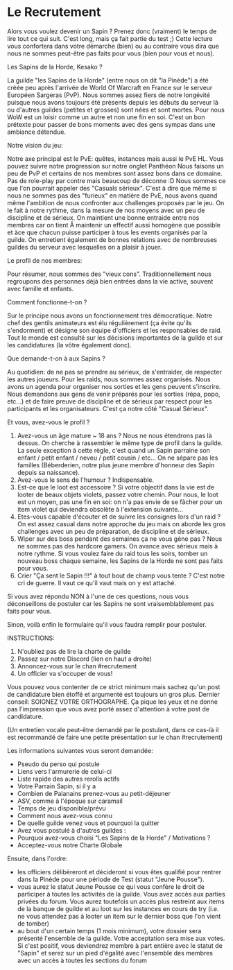 # Le Recrutement

Alors vous voulez devenir un Sapin ? Prenez donc (vraiment) le temps de lire tout ce qui suit. C'est long, mais ça fait partie du test ;)
Cette lecture vous confortera dans votre démarche (bien) ou au contraire vous dira que nous ne sommes peut-être pas faits pour vous (bien pour vous et nous).

Les Sapins de la Horde, Kesako ?

La guilde "les Sapins de la Horde" (entre nous on dit "la Pinède") a été créée peu après l'arrivée de World Of Warcraft en France sur le serveur Européen Sargeras (PvP). Nous sommes assez fiers de notre longévité puisque nous avons toujours été présents depuis les débuts du serveur là ou d'autres guildes (petites et grosses) sont nées et sont mortes.
Pour nous WoW est un loisir comme un autre et non une fin en soi. C'est un bon prétexte pour passer de bons moments avec des gens sympas dans une ambiance détendue.

Notre vision du jeu:

Notre axe principal est le PvE: quêtes, instances mais aussi le PvE HL. Vous pouvez suivre notre progression sur notre onglet Panthéon
Nous faisons un peu de PvP et certains de nos membres sont assez bons dans ce domaine. Pas de role-play par contre mais beaucoup de déconne :D
Nous sommes ce que l'on pourrait appeler des "Casuals sérieux". C'est à dire que même si nous ne sommes pas des "furieux" en matière de PvE, nous avons quand même l'ambition de nous confronter aux challenges proposés par le jeu. On le fait à notre rythme, dans la mesure de nos moyens avec un peu de discipline et de sérieux.
On maintient une bonne entraide entre nos membres car on tient Ã maintenir un effectif aussi homogène que possible et àce que chacun puisse participer à tous les events organisés par la guilde.
On entretient également de bonnes relations avec de nombreuses guildes du serveur avec lesquelles on a plaisir à jouer.

Le profil de nos membres:

Pour résumer, nous sommes des "vieux cons". Traditionnellement nous regroupons des personnes déjà bien entrées dans la vie active, souvent avec famille et enfants.

Comment fonctionne-t-on ?

Sur le principe nous avons un fonctionnement très démocratique. Notre chef des gentils animateurs est élu régulièrement (ça évite qu'ils s'endorment) et désigne son équipe d'officiers et les responsables de raid.
Tout le monde est consulté sur les décisions importantes de la guilde et sur les candidatures (la vôtre également donc).

Que demande-t-on à aux Sapins ?

Au quotidien: de ne pas se prendre au sérieux, de s'entraider, de respecter les autres joueurs.
Pour les raids, nous sommes assez organisés. Nous avons un agenda pour organiser nos sorties et les gens peuvent s'inscrire. Nous demandons aux gens de venir préparés pour les sorties (répa, popo, etc...) et de faire preuve de discipline et de sérieux par respect pour les participants et les organisateurs. C'est ça notre côté "Casual Sérieux".

Et vous, avez-vous le profil ?

1. Avez-vous un âge mature ~ 18 ans ? Nous ne nous étendrons pas là dessus. On cherche à rassembler le même type de profil dans la guilde. La seule exception à cette règle, c'est quand un Sapin parraine son enfant / petit enfant / neveu / petit cousin / etc... On ne sépare pas les familles (Béberderien, notre plus jeune membre d'honneur des Sapin depuis sa naissance).
2. Avez-vous le sens de l'humour ? Indispensable.
3. Est-ce que le loot est accessoire ? Si votre objectif dans la vie est de looter de beaux objets violets, passez votre chemin. Pour nous, le loot est un moyen, pas une fin en soi: on n'a pas envie de se fâcher pour un item violet qui deviendra obsolète à l'extension suivante...
4. Etes-vous capable d'écouter et de suivre les consignes lors d'un raid ? On est assez casual dans notre approche du jeu mais on aborde les gros challenges avec un peu de préparation, de discipline et de sérieux.
5. Wiper sur des boss pendant des semaines ça ne vous gène pas ? Nous ne sommes pas des hardcore gamers. On avance avec sérieux mais à notre rythme. Si vous voulez faire du raid tous les soirs, tomber un nouveau boss chaque semaine, les Sapins de la Horde ne sont pas faits pour vous.
6. Crier "Ça sent le Sapin !!!" à tout bout de champ vous tente ? C'est notre cri de guerre. Il vaut ce qu'il vaut mais on y est attaché.

Si vous avez répondu NON à l'une de ces questions, nous vous déconseillons de postuler car les Sapins ne sont vraisemblablement pas faits pour vous.

Sinon, voilà enfin le formulaire qu'il vous faudra remplir pour postuler.

INSTRUCTIONS:
1. N'oubliez pas de lire la charte de guilde
2. Passez sur notre Discord (lien en haut a droite)
3. Annoncez-vous sur le chan #recrutement
4. Un officier va s'occuper de vous!

Vous pouvez vous contenter de ce strict minimum mais sachez qu'un post de candidature bien étoffé et argumenté est toujours un gros plus.
Dernier conseil: SOIGNEZ VOTRE ORTHOGRAPHE. Ça pique les yeux et ne donne pas l'impression que vous avez porté assez d'attention à votre post de candidature.

(Un entretien vocale peut-être demandé par le postulant, dans ce cas-là il est recommandé de faire une petite présentation sur le chan #recrutement)

Les informations suivantes vous seront demandée: 

- Pseudo du perso qui postule
- Liens vers l'armurerie de celui-ci
- Liste rapide des autres rerolls actifs
- Votre Parrain Sapin, si il y a 
- Combien de Palanains prenez-vous au petit-déjeuner
- ASV, comme à l'époque sur caramail
- Temps de jeu disponible/prévu
- Comment nous avez-vous connu
- De quelle guilde venez vous et pourquoi la quitter
- Avez vous postulé à  d'autres guildes :
- Pourquoi avez-vous choisi "Les Sapins de la Horde" / Motivations ?
- Acceptez-vous notre Charte Globale

Ensuite, dans l'ordre:

- les officiers délibèreront et décideront si vous êtes qualifié pour rentrer dans la Pinède pour une période de Test (statut "Jeune Pousse").
- vous aurez le statut Jeune Pousse ce qui vous confère le droit de participer à toutes les activités de la guilde. Vous avez accès aux parties privées du forum. Vous aurez toutefois un accès plus restreint aux items de la banque de guilde et au loot sur les instances en cours de try (i.e. ne vous attendez pas à looter un item sur le dernier boss que l'on vient de tomber)
- au bout d'un certain temps (1 mois minimum), votre dossier sera présenté l'ensemble de la guilde. Votre acceptation sera mise aux votes. Si c'est positif, vous deviendrez membre à part entière avec le statut de "Sapin" et serez sur un pied d'égalité avec l'ensemble des membres avec un accès à toutes les sections du forum